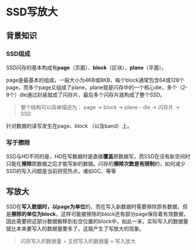 # SSD写放大
## 背景知识
### SSD组成
SSD闪存的基本构成有**page**（页面）、**block**（区块）、**plane**（平面）。

page是最基本的组成，一般大小为4KB或8KB，每个block通常包含64或128个page，而多个page又组成了plane，plane就是闪存中的一个核心die，多个（2-8个）die通过封装就成了闪存片，最后多个闪存片就构成了整个SSD。
> 整个结构可以简单描述为：
> page → block → plane - die → 闪存片 → SSD

针对数据的读写发生在page、block （以及band）上。

### 写于擦除
SSD与HD不同的是，HD在写数据时是直接**覆盖**原数据写，而SSD在没有新空间时只能在**擦除**原数据之后才能写新的数据。闪存的**擦除次数是有限制**的，如何减少SSD的写入问题是当前研究热点，诸如GC、等等

## 写放大
SSD在**写入数据时，以page为单位**的，而在写入新数据时需要擦除原有数据，但是**擦除的单位为block**，这样可能被擦除的block还有部分page保存着有效数据，因此需要把这部分数据搬移到右空位置的block中，如此一来，实际写入的数据量就比本来要写入的数据量要多了，这就产生了写放大的现象。

> 闪存写入的数据量 ÷ 主控写入的数据量 = 写入放大

